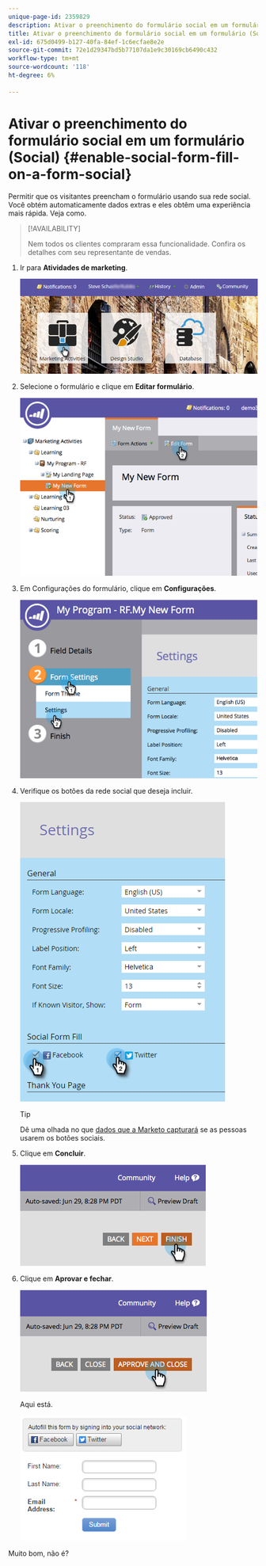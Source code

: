 ```yaml
---
unique-page-id: 2359829
description: Ativar o preenchimento do formulário social em um formulário (Social) - Documentos do Marketo - Documentação do produto
title: Ativar o preenchimento do formulário social em um formulário (Social)
exl-id: 675d0499-b127-40fa-84ef-1c6ecfae8e2e
source-git-commit: 72e1d29347bd5b77107da1e9c30169cb6490c432
workflow-type: tm+mt
source-wordcount: '118'
ht-degree: 6%

---
```


# Ativar o preenchimento do formulário social em um formulário (Social) {#enable-social-form-fill-on-a-form-social}

Permitir que os visitantes preencham o formulário usando sua rede social. Você obtém automaticamente dados extras e eles obtêm uma experiência mais rápida. Veja como.

>[!AVAILABILITY]
>
>Nem todos os clientes compraram essa funcionalidade. Confira os detalhes com seu representante de vendas.

1. Ir para **Atividades de marketing**.

   ![](assets/login-marketing-activities-3.png)

1. Selecione o formulário e clique em **Editar formulário**.

   ![](assets/image2014-9-15-16-3a35-3a54.png)

1. Em Configurações do formulário, clique em **Configurações**.

   ![](assets/image2014-9-15-16-3a36-3a4.png)

1. Verifique os botões da rede social que deseja incluir.

   ![](assets/image2016-4-28-16-3a38-3a58.png)

   >[!TIP]
   >
   >Dê uma olhada no que [dados que a Marketo capturará](/help/marketo/product-docs/demand-generation/social/social-functions/manage-social-profile-data.md) se as pessoas usarem os botões sociais.

1. Clique em **Concluir**.

   ![](assets/image2014-9-15-16-3a36-3a26.png)

1. Clique em **Aprovar e fechar**.

   ![](assets/image2014-9-15-16-3a36-3a33.png)

   Aqui está.

   ![](assets/image2016-4-28-16-3a45-3a58.png)

Muito bom, não é?
